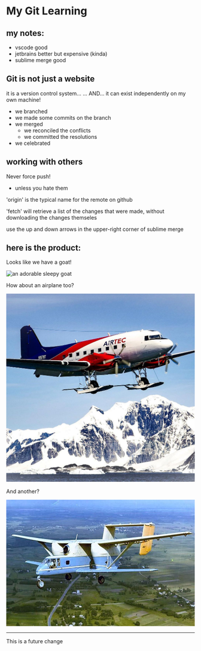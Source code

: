 # My Git Learning
## my notes:
- vscode good
- jetbrains better but expensive (kinda)
- sublime merge good



## Git is not just a website
it is a version control system...
... AND...
it can exist independently on my own machine!
- we branched
- we made some commits on the branch
- we merged
    - we reconciled the conflicts
    - we committed the resolutions
- we celebrated

## working with others
Never force push!
- unless you hate them

'origin' is the typical name for the remote on github

'fetch' will retrieve a list of the changes that were made, without downloading the changes themseles

use the up and down arrows in the upper-right corner of sublime merge


## here is the product:

Looks like we have a goat!

![an adorable sleepy goat](https://i.redd.it/wotgz3jtnq581.jpg)

How about an airplane too?

![airplane](images/N67BT.jpg)

And another?

![another airplane](images/ugly.jpeg)

-----
This is a future change
